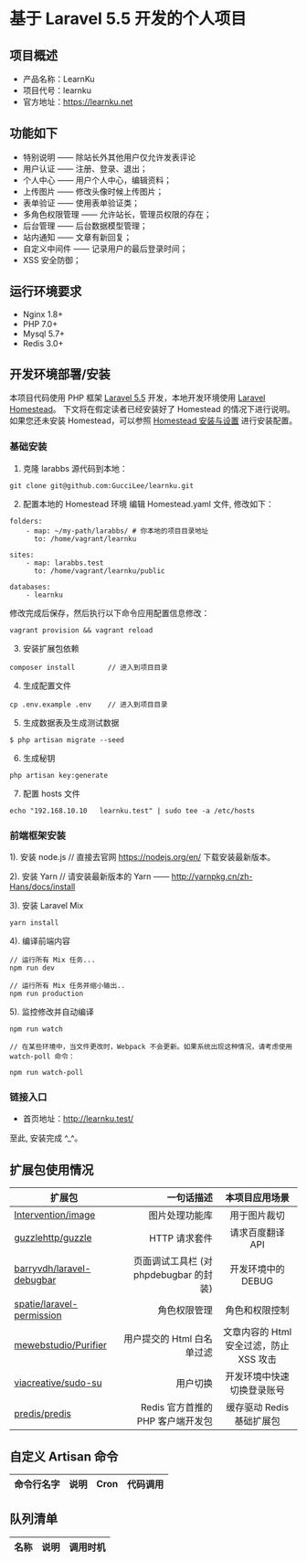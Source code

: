 # 基于 Laravel 5.5 开发的个人项目

## 项目概述
* 产品名称：LearnKu
* 项目代号：learnku
* 官方地址：https://learnku.net

## 功能如下
* 特别说明 —— 除站长外其他用户仅允许发表评论
* 用户认证 —— 注册、登录、退出；
* 个人中心 —— 用户个人中心，编辑资料；
* 上传图片 —— 修改头像时候上传图片；
* 表单验证 —— 使用表单验证类；
* 多角色权限管理 —— 允许站长，管理员权限的存在；
* 后台管理 —— 后台数据模型管理；
* 站内通知 —— 文章有新回复；
* 自定义中间件 —— 记录用户的最后登录时间；
* XSS 安全防御；

## 运行环境要求
* Nginx 1.8+
* PHP 7.0+
* Mysql 5.7+
* Redis 3.0+

## 开发环境部署/安装

本项目代码使用 PHP 框架 [Laravel 5.5](https://learnku.com/docs/laravel/5.5/) 开发，本地开发环境使用 [Laravel Homestead](https://learnku.com/docs/laravel/5.5/homestead)。
下文将在假定读者已经安装好了 Homestead 的情况下进行说明。如果您还未安装 Homestead，可以参照 [Homestead 安装与设置](https://learnku.com/docs/laravel/5.5/homestead#installation-and-setup) 进行安装配置。

### 基础安装

1. 克隆 larabbs 源代码到本地：
```
git clone git@github.com:GucciLee/learnku.git
```

2. 配置本地的 Homestead 环境
编辑 Homestead.yaml 文件, 修改如下：
```
folders:
    - map: ~/my-path/larabbs/ # 你本地的项目目录地址
      to: /home/vagrant/learnku

sites:
    - map: larabbs.test
      to: /home/vagrant/learnku/public

databases:
    - learnku
```

修改完成后保存，然后执行以下命令应用配置信息修改：
```
vagrant provision && vagrant reload
```

3. 安装扩展包依赖
```
composer install      	// 进入到项目目录
```

4. 生成配置文件
```
cp .env.example .env    // 进入到项目目录
```

5. 生成数据表及生成测试数据
```
$ php artisan migrate --seed
```

6. 生成秘钥
```
php artisan key:generate
```

7. 配置 hosts 文件
```
echo "192.168.10.10   learnku.test" | sudo tee -a /etc/hosts
```

### 前端框架安装
1). 安装 node.js 	// 直接去官网 https://nodejs.org/en/ 下载安装最新版本。

2). 安装 Yarn 		// 请安装最新版本的 Yarn —— http://yarnpkg.cn/zh-Hans/docs/install

3). 安装 Laravel Mix
```
yarn install
```

4). 编译前端内容
```
// 运行所有 Mix 任务...
npm run dev

// 运行所有 Mix 任务并缩小输出..
npm run production
```

5). 监控修改并自动编译
```
npm run watch

// 在某些环境中，当文件更改时，Webpack 不会更新。如果系统出现这种情况，请考虑使用 watch-poll 命令：

npm run watch-poll
```

### 链接入口
* 首页地址：http://learnku.test/

至此, 安装完成 ^_^。



## 扩展包使用情况
| 扩展包        | 一句话描述    |  本项目应用场景  |
| --------   | -----:   | :----: |
| [Intervention/image](https://github.com/Intervention/image)	|	图片处理功能库 | 	用于图片裁切 |
| [guzzlehttp/guzzle](https://github.com/guzzle/guzzle)	|	HTTP 请求套件 | 	请求百度翻译 API |
| [barryvdh/laravel-debugbar](https://github.com/barryvdh/laravel-debugbar)	|	页面调试工具栏 (对 phpdebugbar 的封装) | 	开发环境中的 DEBUG |
| [spatie/laravel-permission](https://github.com/spatie/laravel-permission)	|	角色权限管理 | 	角色和权限控制 |
| [mewebstudio/Purifier](https://github.com/mewebstudio/Purifier)	|	用户提交的 Html 白名单过滤 | 	文章内容的 Html 安全过滤，防止 XSS 攻击 |
| [viacreative/sudo-su](https://github.com/viacreative/sudo-su)	|	用户切换	 | 开发环境中快速切换登录账号 |
| [predis/predis](https://github.com/nrk/predis.git)	| Redis 官方首推的 PHP 客户端开发包 | 	缓存驱动 Redis 基础扩展包 |

## 自定义 Artisan 命令
| 命令行名字        | 说明    |  Cron  | 代码调用 |
| --------   | -----:   | :----: | :----: |

## 队列清单
| 名称        | 说明    |  调用时机  |
| --------   | -----:   | :----: |